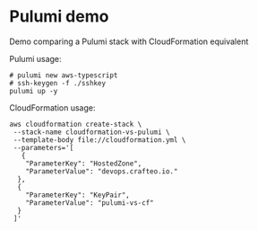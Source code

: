 # Pulumi demo

Demo comparing a Pulumi stack with CloudFormation equivalent

Pulumi usage:

```
# pulumi new aws-typescript
# ssh-keygen -f ./sshkey
pulumi up -y 
```

CloudFormation usage:

```
aws cloudformation create-stack \
 --stack-name cloudformation-vs-pulumi \
 --template-body file://cloudformation.yml \
 --parameters='[
   {
    "ParameterKey": "HostedZone",
    "ParameterValue": "devops.crafteo.io."
  },
  {
    "ParameterKey": "KeyPair",
    "ParameterValue": "pulumi-vs-cf"
  }
 ]'
```